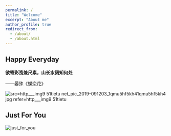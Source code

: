 ```yaml
---
permalink: /
title: "Welcome"
excerpt: "About me"
author_profile: true
redirect_from: 
  - /about/
  - /about.html
---
```


Happy Everyday
------

**欲寄彩笺兼尺素，山长水阔知何处**

——晏殊《蝶恋花》

![src=http___img9 51tietu net_pic_2019-091203_1qmu5hf5kh41qmu5hf5kh4 jpg refer=http___img9 51tietu](https://user-images.githubusercontent.com/54856248/118978803-536a8200-b9aa-11eb-99db-7945e322a2e8.jpg)

Just For You
------
![just_for_you](https://user-images.githubusercontent.com/54856248/118977508-cecb3400-b9a8-11eb-9843-9797fa9ac09c.gif)
